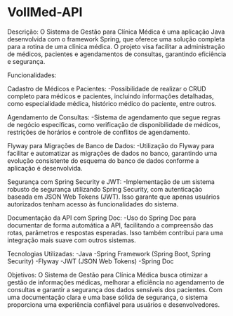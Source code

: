 # VollMed-API

Descrição:
O Sistema de Gestão para Clínica Médica é uma aplicação Java desenvolvida com o framework Spring, que oferece uma solução completa para a rotina de uma clínica médica. O projeto visa facilitar a administração de médicos, pacientes e agendamentos de consultas, garantindo eficiência e segurança.

Funcionalidades:

Cadastro de Médicos e Pacientes:
-Possibilidade de realizar o CRUD completo para médicos e pacientes, incluindo informações detalhadas, como especialidade médica, histórico médico do paciente, entre outros.

Agendamento de Consultas:
-Sistema de agendamento que segue regras de negócio específicas, como verificação de disponibilidade de médicos, restrições de horários e controle de conflitos de agendamento.

Flyway para Migrações de Banco de Dados:
-Utilização do Flyway para facilitar e automatizar as migrações de dados no banco, garantindo uma evolução consistente do esquema do banco de dados conforme a aplicação é desenvolvida.

Segurança com Spring Security e JWT:
-Implementação de um sistema robusto de segurança utilizando Spring Security, com autenticação baseada em JSON Web Tokens (JWT). Isso garante que apenas usuários autorizados tenham acesso às funcionalidades do sistema.

Documentação da API com Spring Doc:
-Uso do Spring Doc para documentar de forma automática a API, facilitando a compreensão das rotas, parâmetros e respostas esperadas. Isso também contribui para uma integração mais suave com outros sistemas.

Tecnologias Utilizadas:
-Java
-Spring Framework (Spring Boot, Spring Security)
-Flyway
-JWT (JSON Web Tokens)
-Spring Doc

Objetivos:
O Sistema de Gestão para Clínica Médica busca otimizar a gestão de informações médicas, melhorar a eficiência no agendamento de consultas e garantir a segurança dos dados sensíveis dos pacientes. Com uma documentação clara e uma base sólida de segurança, o sistema proporciona uma experiência confiável para usuários e desenvolvedores.
